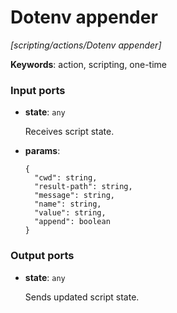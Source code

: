 # Dotenv appender

_[scripting/actions/Dotenv appender]_

__Keywords__: action, scripting, one-time

### Input ports

* __state__: ` any `

    Receives script state.<br>


* __params__: 
    ```
    {
      "cwd": string,
      "result-path": string,
      "message": string,
      "name": string,
      "value": string,
      "append": boolean
    }
    ```

### Output ports

* __state__: ` any `

    Sends updated script state.<br>

